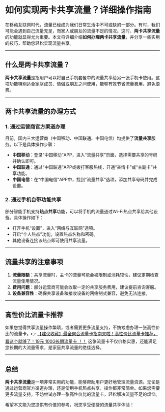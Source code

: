 # 如何实现两卡共享流量？详细操作指南

在移动互联网时代，流量已经成为我们日常生活中不可或缺的一部分。有时，我们可能会遇到自己流量充足，而家人或朋友的流量不足的情况。这时，**两卡共享流量**的功能就显得尤为重要。本文将详细介绍**如何办理两卡共享流量**，并分享一些实用的技巧，帮助您轻松实现流量共享。

---

## 什么是两卡共享流量？

**两卡共享流量**是指用户可以将自己手机套餐中的流量共享给另一张手机卡使用。这项功能特别适合家庭成员、情侣或朋友之间使用，能够有效节省流量费用，避免浪费。

---

## 两卡共享流量的办理方式

### 1. 通过运营商官方渠道办理
目前，国内三大运营商（中国移动、中国联通、中国电信）均提供了**流量共享**服务。以下是具体操作步骤：

- **中国移动**：登录“中国移动”APP，进入“流量共享”页面，选择需要共享的号码并确认即可。
- **中国联通**：通过“中国联通”APP或拨打客服热线，开通“亲情卡”或“主副卡”共享功能。
- **中国电信**：在“中国电信”APP中，找到“流量共享”选项，添加共享号码并完成设置。

### 2. 通过手机自带功能共享
部分智能手机支持**热点共享**功能，可以将手机的流量通过Wi-Fi热点共享给其他设备。具体操作如下：
- 打开手机“设置”，进入“网络与互联网”选项。
- 开启“个人热点”功能，设置热点名称和密码。
- 其他设备连接该热点即可使用共享流量。

---

## 流量共享的注意事项

1. **流量限额**：共享流量时，主卡的流量可能会被限制或消耗较快，建议定期检查流量使用情况。
2. **费用问题**：部分运营商可能会收取一定的共享服务费用，建议提前咨询客服。
3. **设备兼容性**：确保共享设备和接收设备的网络制式兼容，避免无法连接。

---

## 高性价比流量卡推荐

如果您觉得共享流量操作繁琐，或者需要更多流量支持，不妨考虑办理一张高性价比的流量卡。👉 [【建议收藏】最全聚合流量卡指南来啦！高性价比流量卡推荐，看这个就够了！19元 100G长期流量卡 ！！](https://bit.ly/Liuliangka) 这张流量卡不仅价格实惠，还能满足您长期的大流量需求，是家庭共享流量的绝佳选择。

---

## 总结

**两卡共享流量**是一项非常实用的功能，能够帮助用户更好地管理流量资源。无论是通过运营商官方渠道办理，还是使用手机热点共享，操作都非常简单。如果您需要更多流量支持，不妨尝试办理一张高性价比的流量卡，轻松解决流量不足的烦恼。

希望本文能为您提供有价值的参考，祝您享受便捷的流量共享体验！